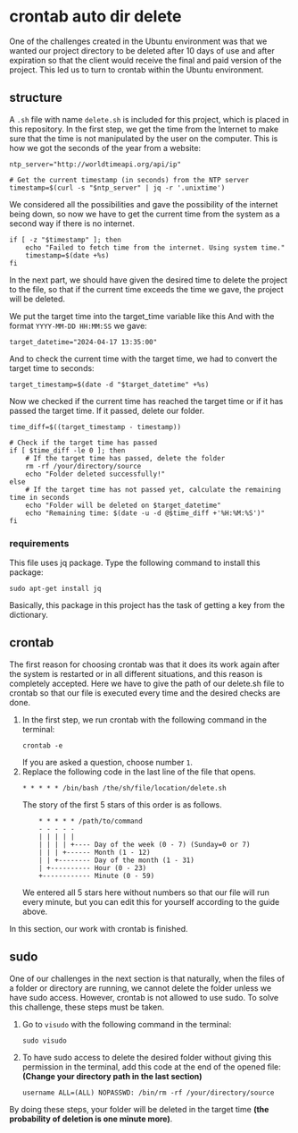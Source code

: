 # crontab auto dir delete
One of the challenges created in the Ubuntu environment was that we wanted our project directory to be deleted after 10 days of use and after expiration so that the client would receive the final and paid version of the project.
This led us to turn to crontab within the Ubuntu environment.
## structure
A `.sh` file with name `delete.sh` is included for this project, which is placed in this repository.
In the first step, we get the time from the Internet to make sure that the time is not manipulated by the user on the computer.
This is how we got the seconds of the year from a website:
```shell
ntp_server="http://worldtimeapi.org/api/ip"

# Get the current timestamp (in seconds) from the NTP server
timestamp=$(curl -s "$ntp_server" | jq -r '.unixtime')
```
We considered all the possibilities and gave the possibility of the internet being down, so now we have to get the current time from the system as a second way if there is no internet.
```shell
if [ -z "$timestamp" ]; then
    echo "Failed to fetch time from the internet. Using system time."
    timestamp=$(date +%s)
fi
```
In the next part, we should have given the desired time to delete the project to the file, so that if the current time exceeds the time we gave, the project will be deleted.

We put the target time into the target_time variable like this
And with the format `YYYY-MM-DD HH:MM:SS` we gave:
```shell
target_datetime="2024-04-17 13:35:00"
```
And to check the current time with the target time, we had to convert the target time to seconds:
```shell
target_timestamp=$(date -d "$target_datetime" +%s)
```
Now we checked if the current time has reached the target time or if it has passed the target time. If it passed, delete our folder.
```shell
time_diff=$((target_timestamp - timestamp))

# Check if the target time has passed
if [ $time_diff -le 0 ]; then
    # If the target time has passed, delete the folder
    rm -rf /your/directory/source
    echo "Folder deleted successfully!"
else
    # If the target time has not passed yet, calculate the remaining time in seconds
    echo "Folder will be deleted on $target_datetime"
    echo "Remaining time: $(date -u -d @$time_diff +'%H:%M:%S')"
fi
```
### requirements
This file uses jq package.
Type the following command to install this package:
```shell
sudo apt-get install jq
```
Basically, this package in this project has the task of getting a key from the dictionary.
## crontab
The first reason for choosing crontab was that it does its work again after the system is restarted or in all different situations, and this reason is completely accepted.
Here we have to give the path of our delete.sh file to crontab so that our file is executed every time and the desired checks are done.
1. In the first step, we run crontab with the following command in the terminal:
    ```shell
    crontab -e
    ```
    If you are asked a question, choose number `1`.
2. Replace the following code in the last line of the file that opens.
    ```shell
    * * * * * /bin/bash /the/sh/file/location/delete.sh
    ```
   The story of the first 5 stars of this order is as follows.
   ```
       * * * * * /path/to/command
       - - - - -
       | | | | |
       | | | | +---- Day of the week (0 - 7) (Sunday=0 or 7)
       | | | +------ Month (1 - 12)
       | | +-------- Day of the month (1 - 31)
       | +---------- Hour (0 - 23)
       +------------ Minute (0 - 59)
   ```
   We entered all 5 stars here without numbers so that our file will run every minute, but you can edit this for yourself according to the guide above.

In this section, our work with crontab is finished.

## sudo
One of our challenges in the next section is that naturally, when the files of a folder or directory are running, we cannot delete the folder unless we have sudo access. However, crontab is not allowed to use sudo. To solve this challenge, these steps must be taken.
1. Go to `visudo` with the following command in the terminal:
   ```shell
   sudo visudo
   ```
2. To have sudo access to delete the desired folder without giving this permission in the terminal, add this code at the end of the opened file: **(Change your directory path in the last section)**
   ```shell
   username ALL=(ALL) NOPASSWD: /bin/rm -rf /your/directory/source
   ```


By doing these steps, your folder will be deleted in the target time **(the probability of deletion is one minute more)**.
